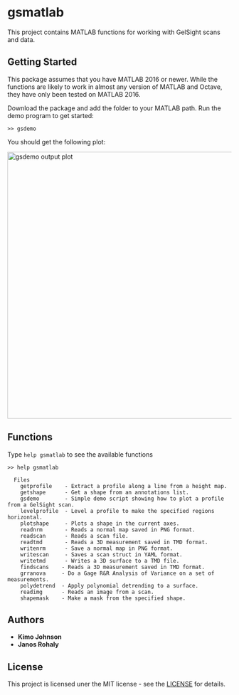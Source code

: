 # gsmatlab
This project contains MATLAB functions for working with GelSight scans and data. 

## Getting Started

This package assumes that you have MATLAB 2016 or newer. While the functions are likely to work in almost any version of MATLAB and Octave, they have only been tested on MATLAB 2016.

Download the package and add the folder to your MATLAB path. Run the demo
program to get started:
~~~
>> gsdemo
~~~

You should get the following plot:

<img src="http://www.gelsight.com/downloads/demoplot.png" alt="gsdemo output plot" style="width:600px;" />

## Functions

Type `help gsmatlab` to see the available functions
~~~
>> help gsmatlab

  Files
    getprofile    - Extract a profile along a line from a height map.
    getshape      - Get a shape from an annotations list.
    gsdemo        - Simple demo script showing how to plot a profile from a GelSight scan.
    levelprofile  - Level a profile to make the specified regions horizontal.
    plotshape     - Plots a shape in the current axes.
    readnrm       - Reads a normal map saved in PNG format.
    readscan      - Reads a scan file.
    readtmd       - Reads a 3D measurement saved in TMD format.
    writenrm      - Save a normal map in PNG format.
    writescan     - Saves a scan struct in YAML format.
    writetmd      - Writes a 3D surface to a TMD file.
    findscans    - Reads a 3D measurement saved in TMD format.
    grranova     - Do a Gage R&R Analysis of Variance on a set of measurements.
    polydetrend  - Apply polynomial detrending to a surface.
    readimg      - Reads an image from a scan.
    shapemask    - Make a mask from the specified shape.
~~~


## Authors
 * **Kimo Johnson**
 * **Janos Rohaly**
 
 ## License
 
 This project is licensed uner the MIT license - see the [LICENSE](LICENSE) for details.
